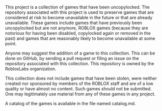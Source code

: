 This project is a collection of games that have been uncopylocked. The repository associated with this project is used to preserve games that are considered at risk to become unavailable in the future or that are already unavailable. These games include games that have previously been uncopylocked but are not anymore, ROBLOX games (because they are notorious for having been disabled, copylocked again or removed in the past) and games that are reasonably likely to become unavailable at some point.

Anyone may suggest the addition of a game to this collection. This can be done on GitHub, by sending a pull request or filing an issue on the repository associated with this collection. This repository is owned by the RobloxLabs organization.

This collection does not include games that have been stolen, were neither created nor sponsored by members of the ROBLOX staff and are of a low quality or have almost no content. Such games should not be submitted. One may legitimately use material from any of these games in any project.

A catalog of the games is available in the file named catalog.md.
